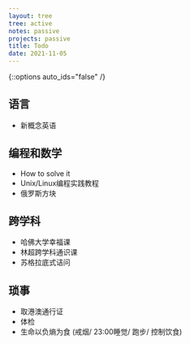 ```yaml
---
layout: tree
tree: active
notes: passive
projects: passive
title: Todo
date: 2021-11-05
---
```



{::options auto_ids="false" /}


## 语言
* 新概念英语

## 编程和数学
* How to solve it
* Unix/Linux编程实践教程
* 俄罗斯方块

## 跨学科
* 哈佛大学幸福课
* 林超跨学科通识课
* 苏格拉底式诘问

## 琐事
* 取港澳通行证
* 体检
* 生命以负熵为食 (戒烟/ 23:00睡觉/ 跑步/ 控制饮食)

